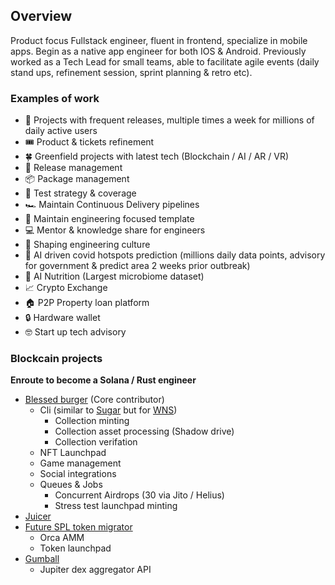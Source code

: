 ## Overview

Product focus Fullstack engineer, fluent in frontend, specialize in mobile apps. Begin as a native app engineer for both IOS & Android. Previously worked as a Tech Lead for small teams, able to facilitate agile events (daily stand ups, refinement session, sprint planning & retro etc).

### Examples of work

- 🚀 Projects with frequent releases, multiple times a week for millions of daily active users 
- 🎟️ Product & tickets refinement
- 🍀 Greenfield projects with latest tech (Blockchain / AI / AR / VR)
- 🚚 Release management
- 📦 Package management
- 🧪 Test strategy & coverage
- 🏎️ Maintain Continuous Delivery pipelines
- 🍪 Maintain engineering focused template
- 💻 Mentor & knowledge share for engineers
- 🧘 Shaping engineering culture
- 👾 AI driven covid hotspots prediction (millions daily data points, advisory for government & predict area 2 weeks prior outbreak)
- 🍑 AI Nutrition (Largest microbiome dataset)
- 📈 Crypto Exchange
- 🏠 P2P Property loan platform
- 🔒 Hardware wallet
- 🤓 Start up tech advisory

### Blockcain projects

__Enroute to become a Solana / Rust engineer__

- [Blessed burger](https://x.com/blessed_burgers) (Core contributor)
  - Cli (similar to [Sugar](https://developers.metaplex.com/candy-machine/sugar/installation) but for [WNS](https://docs.wenwencoin.com/wns-program/overview))
    - Collection minting
    - Collection asset processing (Shadow drive)
    - Collection verifation
  - NFT Launchpad 
  - Game management
  - Social integrations
  - Queues & Jobs
    - Concurrent Airdrops (30 via Jito / Helius)
    - Stress test launchpad minting
- [Juicer](https://juicer.fi/) 
- [Future SPL token migrator](https://migrator.futureprotocol.io/)
  - Orca AMM
  - Token launchpad
- [Gumball](https://gumball.wtf)
  - Jupiter dex aggregator API
